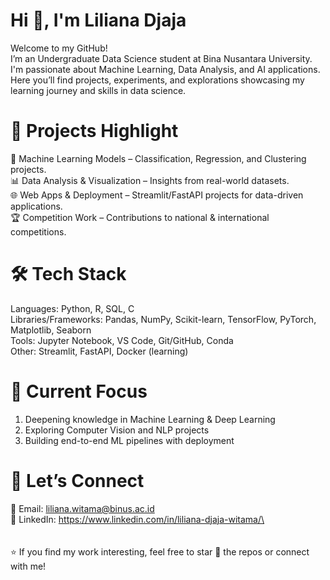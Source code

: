 # Hi 👋, I'm Liliana Djaja
Welcome to my GitHub!\
I’m an Undergraduate Data Science student at Bina Nusantara University. I'm passionate about Machine Learning, Data Analysis, and AI applications. Here you’ll find projects, experiments, and explorations showcasing my learning journey and skills in data science.

# 📂 Projects Highlight
🧠 Machine Learning Models – Classification, Regression, and Clustering projects.\
📊 Data Analysis & Visualization – Insights from real-world datasets.\
🌐 Web Apps & Deployment – Streamlit/FastAPI projects for data-driven applications.\
🏆 Competition Work – Contributions to national & international competitions.

# 🛠️ Tech Stack
Languages: Python, R, SQL, C\
Libraries/Frameworks: Pandas, NumPy, Scikit-learn, TensorFlow, PyTorch, Matplotlib, Seaborn\
Tools: Jupyter Notebook, VS Code, Git/GitHub, Conda\
Other: Streamlit, FastAPI, Docker (learning)

# 🌱 Current Focus

1. Deepening knowledge in Machine Learning & Deep Learning
2. Exploring Computer Vision and NLP projects
3. Building end-to-end ML pipelines with deployment

# 🤝 Let’s Connect

📧 Email: liliana.witama@binus.ac.id\
💼 LinkedIn: https://www.linkedin.com/in/liliana-djaja-witama/\
\
\
\
⭐ If you find my work interesting, feel free to star 🌟 the repos or connect with me!
